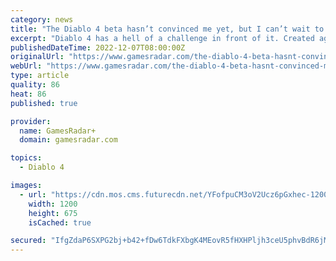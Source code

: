 ```yaml
---
category: news
title: "The Diablo 4 beta hasn’t convinced me yet, but I can’t wait to play more"
excerpt: "Diablo 4 has a hell of a challenge in front of it. Created against Activision Blizzard’s alleged toxic working culture, a team of developers has been tasked with aiding the ongoing resurrection of a gaming behemoth."
publishedDateTime: 2022-12-07T08:00:00Z
originalUrl: "https://www.gamesradar.com/the-diablo-4-beta-hasnt-convinced-me-yet-but-i-cant-wait-to-play-more/"
webUrl: "https://www.gamesradar.com/the-diablo-4-beta-hasnt-convinced-me-yet-but-i-cant-wait-to-play-more/"
type: article
quality: 86
heat: 86
published: true

provider:
  name: GamesRadar+
  domain: gamesradar.com

topics:
  - Diablo 4

images:
  - url: "https://cdn.mos.cms.futurecdn.net/YFofpuCM3oV2Ucz6pGxhec-1200-80.jpg"
    width: 1200
    height: 675
    isCached: true

secured: "IfgZdaP6SXPG2bj+b42+fDw6TdkFXbgK4MEovR5fHXHPljh3ceU5phvBdR6jMCull04zFUnBg7ivYketnf9e7xk1qKyQ19z6hApM2GZOIFHgkKVmAZVh8lz57335IVmfhm35GDPpujfEhT6KfhCC97FpSDvyZC6WzLk9QgTSTE6d6L78pgiP0uLlcHzd1Wp2q7/fweOqpS9fTldw+00ut/W9YDgsjUOXfcAQc6uCm++AYEhV1S2UAPkQ7sHqTfebAGDJnSm6vCWm7hws3ECChb2XrKWqK0r8eRZax4Rhff0sPb6VlRqmIaeXOqfWcQSZl5z76j7DGwCkbcnrTcX82xEtHbNqSQmEKX+jaEGKtCg=;O+6gpKtN5+mdpK30brKwvw=="
---
```


